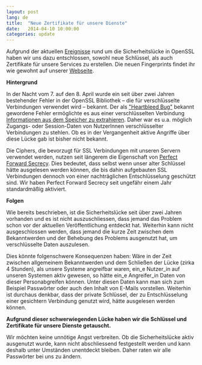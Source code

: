 ```yaml
---
layout: post
lang: de
title:  "Neue Zertifikate für unsere Dienste"
date:   2014-04-10 10:00:00
categories: update
---
```

Aufgrund der aktuellen [Ereignisse](https://www.systemli.org/update/2014/04/08/schliessung-einer-sicherheitsluecke-benoetigt-neustart-der-dienste.html)  rund um die Sicherheitslücke in OpenSSL haben wir uns dazu entschlossen, sowohl neue Schlüssel, als auch Zertifikate für unsere Services zu erstellen. Die neuen Fingerprints findet ihr wie gewohnt auf unserer [Webseite](https://www.systemli.org/assets/fingerprints.txt.asc).

**Hintergrund**

In der Nacht vom 7. auf den 8. April wurde ein seit über zwei Jahren bestehender Fehler in der OpenSSL Bibliothek – die für verschlüsselte Verbindungen verwendet wird – bekannt. Der als ["Heartbleed Bug"](http://heartbleed.com/) bekannt gewordene Fehler ermöglichte es aus einer verschlüsselten Verbindung [Informationen aus dem Speicher zu extrahieren](http://www.golem.de/news/openssl-wichtige-fragen-und-antworten-zu-heartbleed-1404-105740.html). Daher war es u.a. möglich Zugangs- oder Session-Daten von NutzerInnen verschlüsselter Verbindungen zu stehlen. Ob es in der Vergangenheit aktive Angriffe über diese Lücke gab ist bisher nicht bekannt.

Die Ciphers, die bevorzugt für SSL Verbindungen mit unseren Servern verwendet werden, nutzen seit längerem die Eigenschaft von [Perfect Forward Secrecy](https://de.wikipedia.org/wiki/Perfect_Forward_Secrecy). Dies bedeutet, dass selbst wenn unser alter Schlüssel hätte ausgelesen werden können, die bis dahin aufgebauten SSL Verbindungen dennoch von einer nachträglichen Entschlüsselung geschützt sind. Wir haben Perfect Forward Secrecy seit ungefähr einem Jahr standardmäßig aktiviert.

**Folgen**

Wie bereits beschrieben, ist die Sicherheitslücke seit über zwei Jahren vorhanden und es ist nicht auszuschliessen, dass jemand das Problem schon vor der aktuellen Veröffentlichung entdeckt hat. Weiterhin kann nicht ausgeschlossen werden, dass jemand die kurze Zeit zwischen dem Bekanntwerden und der Behebung des Problems ausgenutzt hat, um verschlüsselte Daten auszulesen. 

Dies  könnte folgenschwere Konsequenzen haben: Wäre in der Zeit zwischen allgemeinem Bekanntwerden und dem Schließen der Lücke (zirka 4 Stunden),  als unsere  Systeme angreifbar waren, ein_e Nutzer_in auf unseren Systemen aktiv gewesen, so hätte ein_e Angreifer_in Daten von dieser Personabgreifen können. Unter diesen Daten kann man sich zum  Beispiel Passwörter oder auch den Inhalt von E-Mails vorstellen. Weiterhin ist durchaus denkbar, dass der private Schlüssel, der zu Entschlüsselung einer gesichtern Verbindung genutzt wird, hätte ausgelesen werden können.
   
**Aufgrund dieser schwerwiegenden Lücke haben wir die Schlüssel und Zertifikate für unsere Dienste getauscht.** 

Wir möchten keine unnötige Angst verbreiten. Ob die Sicherheitslücke aktiv ausgenutzt wurde, kann nicht abschliessend festgestellt werden und kann deshalb unter Umständen unentdeckt bleiben. Daher raten wir alle Passwörter bei uns zu ändern.





